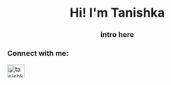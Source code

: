 <h1 align="center">Hi! I'm Tanishka</h1>
<h3 align="center">intro here</h3>

<h3 align="left">Connect with me:</h3>
<p align="left">
<a href="https://linkedin.com/in/tanishkamehta000/" target="blank"><img align="center" src="https://raw.githubusercontent.com/rahuldkjain/github-profile-readme-generator/master/src/images/icons/Social/linked-in-alt.svg" alt="tanishkamehta000/" height="30" width="40" /></a>
</p>
